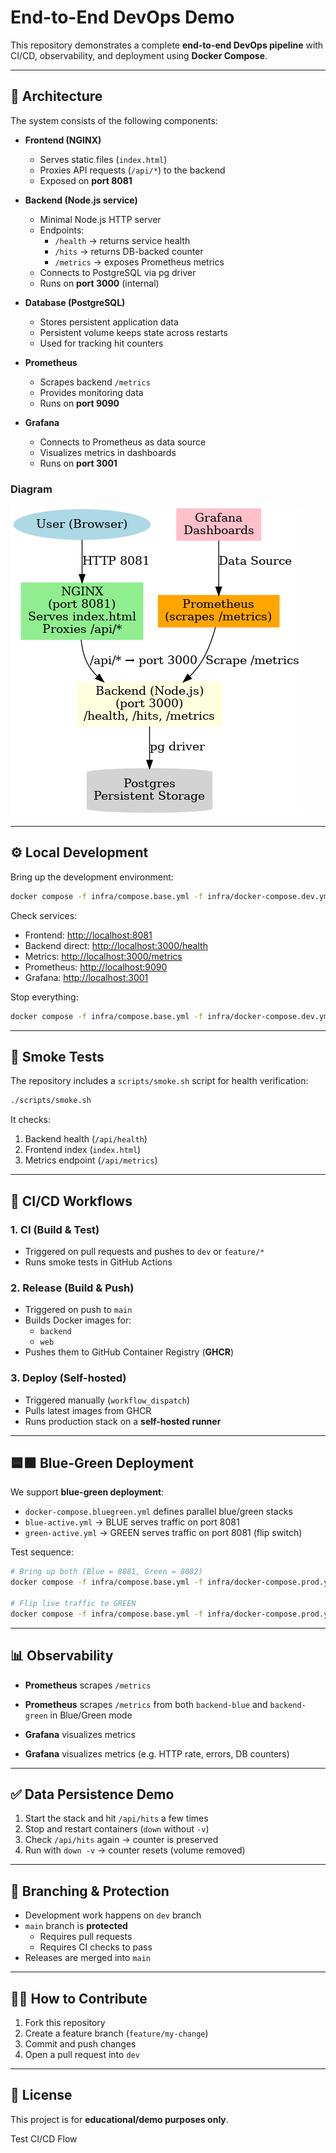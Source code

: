 # End-to-End DevOps Demo

This repository demonstrates a complete **end-to-end DevOps pipeline** with CI/CD, observability, and deployment using **Docker Compose**.

---

## 📌 Architecture

The system consists of the following components:

- **Frontend (NGINX)**
  - Serves static files (`index.html`)
  - Proxies API requests (`/api/*`) to the backend
  - Exposed on **port 8081**

- **Backend (Node.js service)**
  - Minimal Node.js HTTP server
  - Endpoints:
    - `/health` → returns service health
    - `/hits` → returns DB-backed counter
    - `/metrics` → exposes Prometheus metrics
  - Connects to PostgreSQL via pg driver
  - Runs on **port 3000** (internal)

- **Database (PostgreSQL)**
  - Stores persistent application data
  - Persistent volume keeps state across restarts
  - Used for tracking hit counters

- **Prometheus**
  - Scrapes backend `/metrics`
  - Provides monitoring data
  - Runs on **port 9090**

- **Grafana**
  - Connects to Prometheus as data source
  - Visualizes metrics in dashboards
  - Runs on **port 3001**

### Diagram

![Architecture Diagram](image.png)

---

## ⚙️ Local Development

Bring up the development environment:

```bash
docker compose -f infra/compose.base.yml -f infra/docker-compose.dev.yml up -d --build
```

Check services:

- Frontend: [http://localhost:8081](http://localhost:8081)
- Backend direct: [http://localhost:3000/health](http://localhost:3000/health)
- Metrics: [http://localhost:3000/metrics](http://localhost:3000/metrics)
- Prometheus: [http://localhost:9090](http://localhost:9090)
- Grafana: [http://localhost:3001](http://localhost:3001)

Stop everything:

```bash
docker compose -f infra/compose.base.yml -f infra/docker-compose.dev.yml down -v
```

---

## 🧪 Smoke Tests

The repository includes a `scripts/smoke.sh` script for health verification:

```bash
./scripts/smoke.sh
```

It checks:
1. Backend health (`/api/health`)
2. Frontend index (`index.html`)
3. Metrics endpoint (`/api/metrics`)

---

## 🚀 CI/CD Workflows

### 1. CI (Build & Test)
- Triggered on pull requests and pushes to `dev` or `feature/*`
- Runs smoke tests in GitHub Actions

### 2. Release (Build & Push)
- Triggered on push to `main`
- Builds Docker images for:
  - `backend`
  - `web`
- Pushes them to GitHub Container Registry (**GHCR**)

### 3. Deploy (Self-hosted)
- Triggered manually (`workflow_dispatch`)
- Pulls latest images from GHCR
- Runs production stack on a **self-hosted runner**

---

## 🟦🟩 Blue-Green Deployment

We support **blue-green deployment**:

- `docker-compose.bluegreen.yml` defines parallel blue/green stacks
- `blue-active.yml` → BLUE serves traffic on port 8081
- `green-active.yml` → GREEN serves traffic on port 8081 (flip switch)

Test sequence:

```bash
# Bring up both (Blue = 8081, Green = 8082)
docker compose -f infra/compose.base.yml -f infra/docker-compose.prod.yml -f infra/bluegreen/docker-compose.bluegreen.yml up -d

# Flip live traffic to GREEN
docker compose -f infra/compose.base.yml -f infra/docker-compose.prod.yml -f infra/bluegreen/docker-compose.bluegreen.yml -f infra/bluegreen/green-active.yml up -d
```

---

## 📊 Observability

- **Prometheus** scrapes `/metrics`
+ **Prometheus** scrapes `/metrics` from both `backend-blue` and `backend-green` in Blue/Green mode
- **Grafana** visualizes metrics
+ **Grafana** visualizes metrics (e.g. HTTP rate, errors, DB counters)

---

## ✅ Data Persistence Demo

1. Start the stack and hit `/api/hits` a few times
2. Stop and restart containers (`down` without `-v`)
3. Check `/api/hits` again → counter is preserved
4. Run with `down -v` → counter resets (volume removed)

---

## 🔑 Branching & Protection

- Development work happens on `dev` branch
- `main` branch is **protected**
  - Requires pull requests
  - Requires CI checks to pass
- Releases are merged into `main`

---

## 👨‍💻 How to Contribute

1. Fork this repository
2. Create a feature branch (`feature/my-change`)
3. Commit and push changes
4. Open a pull request into `dev`

---

## 📝 License

This project is for **educational/demo purposes only**.

Test CI/CD Flow
